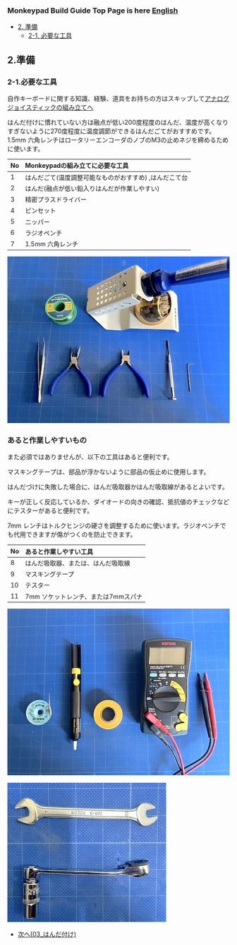 ### Monkeypad Build Guide Top Page is here [English](01_build_guide.md)

  - [2. 準備](02_準備.md)
    - [2-1. 必要な工具](./02_準備.md/#2-1必要な工具)

## 2.準備
### 2-1.必要な工具

自作キーボードに関する知識、経験、道具をお持ちの方はスキップして[アナログジョイスティックの組み立てへ](04_ジョイスティック.md) 

はんだ付けに慣れていない方は融点が低い200度程度のはんだ、温度が高くなりすぎないように270度程度に温度調節ができるはんだごてがおすすめです。
1.5mm 六角レンチはロータリーエンコーダのノブのM3の止めネジを締めるために使います。

| No | Monkeypadの組み立てに必要な工具 |
|:-|:-|
| 1 | はんだごて(温度調整可能なものがおすすめ) ,はんだこて台 |
| 2 | はんだ(融点が低い鉛入りはんだが作業しやすい) |
| 3 | 精密プラスドライバー |
| 4 | ピンセット |
| 5 | ニッパー |
| 6 | ラジオペンチ |
| 7 | 1.5mm 六角レンチ |

![](../images/02/monkeypad_2_01.jpeg)

### あると作業しやすいもの

また必須ではありませんが、以下の工具はあると便利です。

マスキングテープは、部品が浮かないように部品の仮止めに使用します。

はんだづけに失敗した場合に、はんだ吸取器かはんだ吸取線があるとよいです。

キーが正しく反応しているか、ダイオードの向きの確認、抵抗値のチェックなどにテスターがあると便利です。

7mm レンチはトルクヒンジの硬さを調整するために使います。ラジオペンチでも代用できますが傷がつくのを防止できます。

| No | あると作業しやすい工具 |
|:-|:-|
| 8 | はんだ吸取器、または、はんだ吸取線 |
| 9 | マスキングテープ |
| 10 | テスター |
| 11 | 7mm ソケットレンチ、または7mmスパナ |

![](../images/02/monkeypad_2_02.jpeg)

![](../images/02/monkeypad_2_03.jpeg)

  - [次へ(03_はんだ付け)](03_はんだ付け.md)

